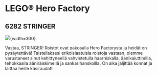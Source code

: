 # LEGO® Hero Factory

## 6282 STRINGER

![](https://www.lego.com/cdn/product-assets/product.img.pri/6282_prod.jpg){width=300}

Vastaa, STRINGER! Roistot ovat pakosalla Hero Factorysta ja heidät on pysäytettävä! Taistellaksesi erikoislaatuisia roistoja vastaan, olemme varustaneet sinut kehittyneellä vahvistetulla haarniskalla, äänikaiuttimilla, tehokkaalla ääniräiskimellä ja sankarihanskoilla. On aika jäljittää konnat ja laittaa heille käsiraudat!